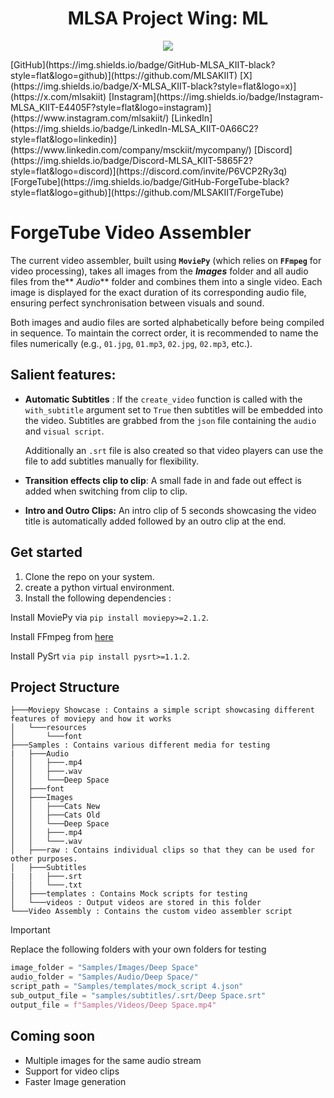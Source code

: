 <a>
  <h1 align="center"> MLSA Project Wing: ML </h1>
</a>
<p align="center"> <img src="https://avatars.githubusercontent.com/u/79008924?s=280&v=4">
</p>
[GitHub](https://img.shields.io/badge/GitHub-MLSA_KIIT-black?style=flat&logo=github)](https://github.com/MLSAKIIT)
[X](https://img.shields.io/badge/X-MLSA_KIIT-black?style=flat&logo=x)](https://x.com/mlsakiit)
[Instagram](https://img.shields.io/badge/Instagram-MLSA_KIIT-E4405F?style=flat&logo=instagram)](https://www.instagram.com/mlsakiit/)
[LinkedIn](https://img.shields.io/badge/LinkedIn-MLSA_KIIT-0A66C2?style=flat&logo=linkedin)](https://www.linkedin.com/company/msckiit/mycompany/)
[Discord](https://img.shields.io/badge/Discord-MLSA_KIIT-5865F2?style=flat&logo=discord)](https://discord.com/invite/P6VCP2Ry3q)
[ForgeTube](https://img.shields.io/badge/GitHub-ForgeTube-black?style=flat&logo=github)](https://github.com/MLSAKIIT/ForgeTube)


# ForgeTube Video Assembler
The current video assembler, built using **`MoviePy`** (which relies on **`FFmpeg`** for video processing), takes all images from the ***Images*** folder and all audio files from the** *Audio*** folder and combines them into a single video. Each image is displayed for the exact duration of its corresponding audio file, ensuring perfect synchronisation between visuals and sound.  

Both images and audio files are sorted alphabetically before being compiled in sequence. To maintain the correct order, it is recommended to name the files numerically (e.g., `01.jpg`, `01.mp3`, `02.jpg`, `02.mp3`, etc.).

## Salient features:
- **Automatic Subtitles** : If the `create_video` function is called with the `with_subtitle` argument set to `True` then subtitles will be embedded into the video. Subtitles are grabbed from the `json` file containing the `audio` and `visual script`.
  
  Additionally an `.srt` file is also created so that video players can use the file to add subtitles manually for flexibility.
- **Transition effects clip to clip**: A small fade in and fade out effect is added when switching from clip to clip.
- **Intro and Outro Clips:** An intro clip of 5 seconds showcasing the video title is automatically added followed by an outro clip at the end.

## Get started 
1. Clone the repo on your system.
2. create a python virtual environment.
3. Install the following dependencies :

Install MoviePy via `pip install moviepy>=2.1.2`.

Install FFmpeg from [here](https://www.ffmpeg.org/download.html)

Install PySrt `via pip install pysrt>=1.1.2`.


## Project Structure
```
├───Moviepy Showcase : Contains a simple script showcasing different features of moviepy and how it works
│   └───resources
│       └───font
├───Samples : Contains various different media for testing
|   ├───Audio
│   │   ├───.mp4
│   │   ├───.wav
│   │   └───Deep Space
│   ├───font
│   ├───Images
│   │   ├───Cats New
│   │   ├───Cats Old
│   │   └───Deep Space
│   │   ├───.mp4
│   │   └───.wav
│   ├───raw : Contains individual clips so that they can be used for other purposes.
│   ├───Subtitles
|   |   ├───.srt
│   │   └───.txt
│   ├───templates : Contains Mock scripts for testing
│   └───videos : Output videos are stored in this folder
└───Video Assembly : Contains the custom video assembler script
```


> [!IMPORTANT]
> Replace the following folders with your own folders for testing

```py
image_folder = "Samples/Images/Deep Space"  
audio_folder = "Samples/Audio/Deep Space/"  
script_path = "Samples/templates/mock_script 4.json" 
sub_output_file = "samples/subtitles/.srt/Deep Space.srt"
output_file = f"Samples/Videos/Deep Space.mp4"
```

## Coming soon
- Multiple images for the same audio stream
- Support for video clips
- Faster Image generation
